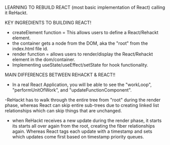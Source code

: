 LEARNING TO REBUILD REACT (most basic implementation of React)
calling it ReHackt.

KEY INGREDIENTS TO BUILDING REACT!
- createElement function = This allows users to define a React/Rehackt element. 
- the container gets a node from the DOM, aka the "root" from the index.html file id. 
- render function = allows users to render/display the React/Rehackt element in the dom/container.
- Implementing useState/useEffect/setState for hook functionality. 

MAIN DIFFERENCES BETWEEN REHACKT & REACT!!
- In a real React Application, you will be able to see the "workLoop", "performUnitOfWork", and "updateFunctionComponent".

-ReHackt has to walk through the entire tree from "root" during the render phase, whereas React can skip entire 
sub-trees due to creating linked list relationships which can skip things that are unchanged.

- when ReHackt receives a new update during the render phase, it starts its starts all over again from the root, 
creating the fiber relationships again. Whereas React tags each update with a timestamp and sets which updates 
come first based on timestamp priority queues.

